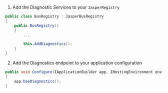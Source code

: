 <!--title: Jasper Diagnostics-->

1. Add the Diagnostic Services to your `JasperRegistry`

```csharp
public class BusRegistry : JasperBusRegistry
{
    public BusRegistry()
    {
        ...

        this.AddDiagnostics();
    }
}
```

2.  Add the Diagnostics endpoint to your application configuration

```csharp
public void Configure(IApplicationBuilder app, IHostingEnvironment env, ILoggerFactory loggerFactory)
{
    app.UseDiagnostics();
}
```
